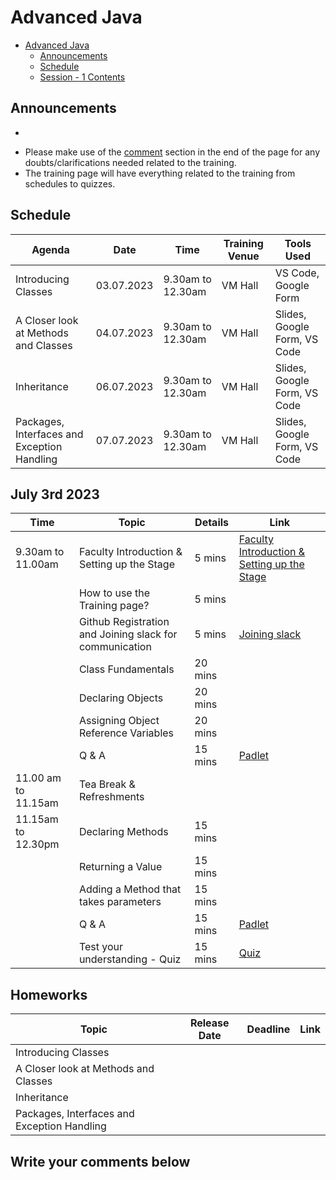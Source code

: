 # Advanced Java

- [Advanced Java](#advanced-java)
  - [Announcements](#announcements)
  - [Schedule](#schedule)
  - [Session - 1 Contents](#july-3rd-2023)

## Announcements

<script>
  var countDownDate = new Date("Jul 3, 2023 09:30:00").getTime();
  var myfunc = setInterval(function() {
    var now = new Date().getTime();
    var timeleft = countDownDate - now;
        
    // Calculating the days, hours, minutes and seconds left
    var days = Math.floor(timeleft / (1000 * 60 * 60 * 24));
    var hours = Math.floor((timeleft % (1000 * 60 * 60 * 24)) / (1000 * 60 * 60));
    var minutes = Math.floor((timeleft % (1000 * 60 * 60)) / (1000 * 60));
    var seconds = Math.floor((timeleft % (1000 * 60)) / 1000);

    var lastDate = new Date("Jul 7, 2023 12:45:00");

    if(now<countDownDate){
      document.getElementById("time").innerHTML = 'The Training starts in ' + days + ' days ' + hours + ' hours ' + minutes + ' minutes ' + seconds + ' seconds <br /> <br />';
    } else if(now>=countDownDate && now<=lastDate){
      document.getElementById("time").innerHTML = 'The Training is LIVE! <br /> <br />';
    } else if(now>lastDate){
      document.getElementById("time").innerHTML = 'The Training is COMPLETED! <br /> <br />';
    }

  },1000);
</script>

<div>
  <ul>
    <li id='time'></li>
  </ul>
</div>

- Please make use of the [comment](#write-your-comments-below) section in the end of the page for any doubts/clarifications needed related to the training.
- The training page will have everything related to the training from schedules to quizzes.

## Schedule

| Agenda                                      | Date       | Time              | Training Venue | Tools Used                   |
| ------------------------------------------- | ---------- | ----------------- | -------------- | ---------------------------- |
| Introducing Classes                         | 03.07.2023 | 9.30am to 12.30am | VM Hall        | VS Code, Google Form         |
| A Closer look at Methods and Classes        | 04.07.2023 | 9.30am to 12.30am | VM Hall        | Slides, Google Form, VS Code |
| Inheritance                                 | 06.07.2023 | 9.30am to 12.30am | VM Hall        | Slides, Google Form, VS Code |
| Packages, Interfaces and Exception Handling | 07.07.2023 | 9.30am to 12.30am | VM Hall        | Slides, Google Form, VS Code |

## July 3rd 2023

| Time                | Topic                                                   | Details | Link                                                                                                         |
| ------------------- | ------------------------------------------------------- | ------- | ------------------------------------------------------------------------------------------------------------ |
| 9.30am to 11.00am   | Faculty Introduction & Setting up the Stage             | 5 mins  | [Faculty Introduction & Setting up the Stage](faculty.md)                                                    |
|                     | How to use the Training page?                           | 5 mins  |                                                                                                              |
|                     | Github Registration and Joining slack for communication | 5 mins  | [Joining slack](https://join.slack.com/t/rvscas-workspace/shared_invite/zt-1mss74s1x-4hZOxPeIpd1Tp2mQXxipOg) |
|                     | Class Fundamentals                                      | 20 mins |                                                                                                              |
|                     | Declaring Objects                                       | 20 mins |                                                                                                              |
|                     | Assigning Object Reference Variables                    | 20 mins |                                                                                                              |
|                     | Q & A                                                   | 15 mins | [Padlet](https://padlet.com/sathishdatascientist/javaPadlet)                                                 |
| 11.00 am to 11.15am | Tea Break & Refreshments                                |         |                                                                                                              |
| 11.15am to 12.30pm  | Declaring Methods                                       | 15 mins |                                                                                                              |
|                     | Returning a Value                                       | 15 mins |                                                                                                              |
|                     | Adding a Method that takes parameters                   | 15 mins |                                                                                                              |
|                     | Q & A                                                   | 15 mins | [Padlet](https://padlet.com/sathishdatascientist/javaPadlet)                                                 |
|                     | Test your understanding - Quiz                          | 15 mins | [Quiz](https://forms.gle/zKYJWGqJTphbKR7W7)                                                                  |

## Homeworks

| Topic                                       | Release Date | Deadline | Link |
| ------------------------------------------- | ------------ | -------- | ---- |
| Introducing Classes                         |              |          |      |
| A Closer look at Methods and Classes        |              |          |      |
| Inheritance                                 |              |          |      |
| Packages, Interfaces and Exception Handling |              |          |      |

## Write your comments below

<script 
        async
        src="https://utteranc.es/client.js"
        repo="casrvs/casrvs.github.io"
        issue-term="title"
        theme="github-light"
        crossorigin="anonymous"
></script>
